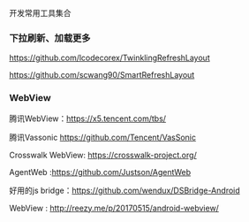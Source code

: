 
开发常用工具集合

### 下拉刷新、加载更多

https://github.com/lcodecorex/TwinklingRefreshLayout

https://github.com/scwang90/SmartRefreshLayout



### WebView
腾讯WebView：https://x5.tencent.com/tbs/

腾讯Vassonic https://github.com/Tencent/VasSonic

Crosswalk WebView: https://crosswalk-project.org/

AgentWeb :https://github.com/Justson/AgentWeb

好用的js bridge：https://github.com/wendux/DSBridge-Android 

WebView : http://reezy.me/p/20170515/android-webview/

